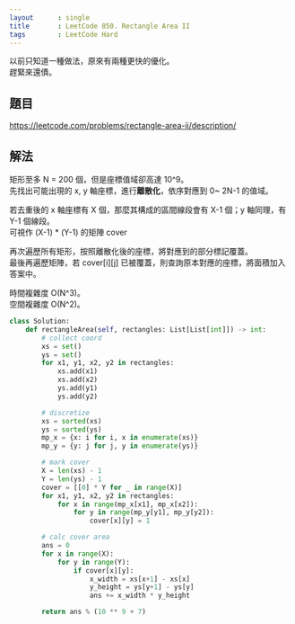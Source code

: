 ```yaml
---
layout      : single
title       : LeetCode 850. Rectangle Area II
tags        : LeetCode Hard
---
```


以前只知道一種做法，原來有兩種更快的優化。  
趕緊來還債。  

## 題目

<https://leetcode.com/problems/rectangle-area-ii/description/>

## 解法

矩形至多 N = 200 個，但是座標值域卻高達 10^9。  
先找出可能出現的 x, y 軸座標，進行**離散化**，依序對應到 0\~ 2N-1 的值域。  

若去重後的 x 軸座標有 X 個，那麼其構成的區間線段會有 X-1 個；y 軸同理，有 Y-1 個線段。  
可視作 (X-1) \* (Y-1) 的矩陣 cover  

再次遍歷所有矩形，按照離散化後的座標，將對應到的部分標記覆蓋。  
最後再遍歷矩陣，若 cover[i][j] 已被覆蓋，則查詢原本對應的座標，將面積加入答案中。  

時間複雜度 O(N^3)。  
空間複雜度 O(N^2)。  

```python
class Solution:
    def rectangleArea(self, rectangles: List[List[int]]) -> int:
        # collect coord
        xs = set()
        ys = set()
        for x1, y1, x2, y2 in rectangles:
            xs.add(x1)
            xs.add(x2)
            ys.add(y1)
            ys.add(y2)

        # discretize
        xs = sorted(xs)
        ys = sorted(ys)
        mp_x = {x: i for i, x in enumerate(xs)}
        mp_y = {y: j for j, y in enumerate(ys)}

        # mark cover
        X = len(xs) - 1
        Y = len(ys) - 1
        cover = [[0] * Y for _ in range(X)]
        for x1, y1, x2, y2 in rectangles:
            for x in range(mp_x[x1], mp_x[x2]):
                for y in range(mp_y[y1], mp_y[y2]):
                    cover[x][y] = 1

        # calc cover area
        ans = 0
        for x in range(X):
            for y in range(Y):
                if cover[x][y]:
                    x_width = xs[x+1] - xs[x]
                    y_height = ys[y+1] - ys[y]
                    ans += x_width * y_height

        return ans % (10 ** 9 + 7)
```
